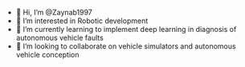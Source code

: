 - 👋 Hi, I’m @Zaynab1997
- 👀 I’m interested in Robotic development
- 🌱 I’m currently learning to implement deep learning in diagnosis of autonomous vehicle faults
- 💞️ I’m looking to collaborate on vehicle simulators and autonomous vehicle conception

<!---
Zaynab1997/Zaynab1997 is a ✨ special ✨ repository because its `README.md` (this file) appears on your GitHub profile.
You can click the Preview link to take a look at your changes.
--->
